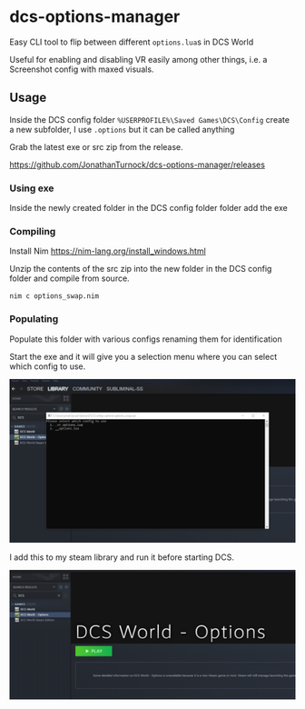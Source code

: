 # dcs-options-manager
Easy CLI tool to flip between different `options.lua`s in DCS World

Useful for enabling and disabling VR easily among other things, i.e. a Screenshot config with maxed visuals.

## Usage
Inside the DCS config folder `%USERPROFILE%\Saved Games\DCS\Config` create a new subfolder, I use `.options` but it can be called anything

Grab the latest exe or src zip from the release.   

https://github.com/JonathanTurnock/dcs-options-manager/releases

### Using exe
Inside the newly created folder in the DCS config folder folder add the exe


### Compiling
Install Nim https://nim-lang.org/install_windows.html

Unzip the contents of the src zip into the new folder in the DCS config folder and compile from source.

```
nim c options_swap.nim
```

### Populating
Populate this folder with various configs renaming them for identification

Start the exe and it will give you a selection menu where you can select which config to use.

![2](https://github.com/JonathanTurnock/dcs-options-manager/blob/master/2.png)

I add this to my steam library and run it before starting DCS.

![1](https://github.com/JonathanTurnock/dcs-options-manager/blob/master/1.png)
